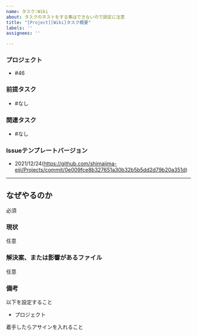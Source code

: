```yaml
---
name: タスク:Wiki
about: タスクのネストをする事はできないので設定に注意
title: "[Project][Wiki]タスク概要"
labels: ''
assignees: ''

---
```


### プロジェクト
- #46

### 前提タスク
- #なし

### 関連タスク
- #なし

### Issueテンプレートバージョン
- 2021/12/24(https://github.com/shimajima-eiji/Projects/commit/0e009fce8b327651a30b32b5b5dd2d79b20a351d)

---

## なぜやるのか
必須

### 現状
任意

### 解決案、または影響があるファイル
任意

### 備考
以下を設定すること

- プロジェクト

着手したらアサインを入れること
